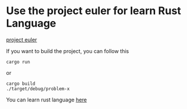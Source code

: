 # Use the project euler for learn Rust Language
[project euler](https://projecteuler.net/about)

If you want to build the project, you can follow this

```
cargo run
```
or
```
cargo build
./target/debug/problem-x
```
You can learn rust language [here](https://doc.rust-lang.org/book/second-edition/foreword.html)
